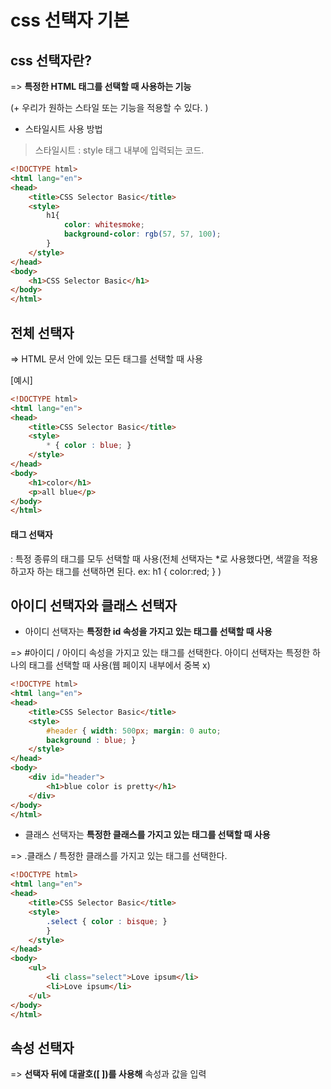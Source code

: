 # css 선택자 기본

## css 선택자란?

=> **특정한 HTML 태그를 선택할 때 사용하는 기능**

(+ 우리가 원하는 스타일 또는 기능을 적용할 수 있다. )



* 스타일시트 사용 방법

> 스타일시트 : style 태그 내부에 입력되는 코드.

```html
<!DOCTYPE html>
<html lang="en">
<head>
    <title>CSS Selector Basic</title>
    <style>
        h1{
            color: whitesmoke;
            background-color: rgb(57, 57, 100);
        }
    </style>
</head>
<body>
    <h1>CSS Selector Basic</h1>
</body>
</html>
```



## 전체 선택자 

=> HTML 문서 안에 있는 모든 태그를 선택할 때 사용

[예시]

```html
<!DOCTYPE html>
<html lang="en">
<head>
    <title>CSS Selector Basic</title>
    <style>
        * { color : blue; }
    </style>
</head>
<body>
    <h1>color</h1>
    <p>all blue</p>
</body>
</html>
```

 #### 태그 선택자

: 특정 종류의 태그를 모두 선택할 때 사용(전체 선택자는 *로 사용했다면, 색깔을 적용하고자 하는 태그를 선택하면 된다. ex: h1 { color:red; } )



## 아이디 선택자와 클래스 선택자

* 아이디 선택자는 **특정한 id 속성을 가지고 있는 태그를 선택할 때 사용**

=> #아이디 / 아이디 속성을 가지고 있는 태그를 선택한다. 아이디 선택자는 특정한 하나의 태그를 선택할 때 사용(웹 페이지 내부에서 중복 x)

```html
<!DOCTYPE html>
<html lang="en">
<head>
    <title>CSS Selector Basic</title>
    <style>
        #header { width: 500px; margin: 0 auto;
        background : blue; }
    </style>
</head>
<body>
    <div id="header">
        <h1>blue color is pretty</h1>
    </div>
</body>
</html>
```

* 클래스 선택자는 **특정한 클래스를 가지고 있는 태그를 선택할 때 사용**

=> .클래스 / 특정한 클래스를 가지고 있는 태그를 선택한다. 

```html
<!DOCTYPE html>
<html lang="en">
<head>
    <title>CSS Selector Basic</title>
    <style>
        .select { color : bisque; }
        }
    </style>
</head>
<body>
    <ul>
        <li class="select">Love ipsum</li>
        <li>Love ipsum</li>
    </ul>
</body>
</html>
```

## 속성 선택자

=> **선택자 뒤에 대괄호([ ])를 사용해** 속성과 값을 입력